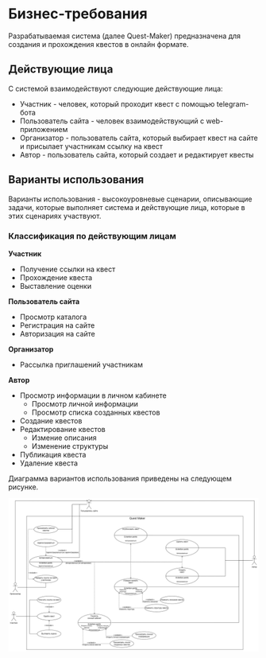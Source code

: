 # Бизнес-требования

Разрабатываемая система (далее Quest-Maker) предназначена для создания и прохождения квестов в онлайн формате.

## Действующие лица

С системой взаимодействуют следующие действующие лица:
- Участник - человек, который проходит квест с помощью telegram-бота
- Пользователь сайта - человек взаимодействующий с web-приложением
- Организатор - пользователь сайта, который выбирает квест на сайте и присылает участникам ссылку на квест
- Автор - пользователь сайта, который создает и редактирует квесты

## Варианты использования

Варианты использования - высокоуровневые сценарии, описывающие задачи, которые выполняет система и действующие лица, которые в этих сценариях участвуют.

### Классификация по действующим лицам

**Участник**
- Получение ссылки на квест
- Прохождение квеста
- Выставление оценки

**Пользователь сайта**
- Просмотр каталога
- Регистрация на сайте
- Авторизация на сайте

**Организатор**
- Рассылка приглашений участникам

**Автор**
- Просмотр информации в личном кабинете
  - Просмотр личной информации
  - Просмотр списка созданных квестов
- Создание квестов
- Редактирование квестов
  - Измение описания
  - Изменение структуры
- Публикация квеста
- Удаление квеста 

Диаграмма вариантов использования приведены на следующем рисунке.

![](use-cases.png)
